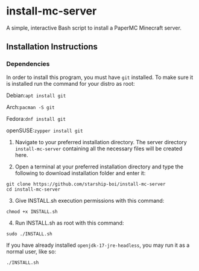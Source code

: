# install-mc-server
A simple, interactive Bash script to install a PaperMC Minecraft server.

## Installation Instructions

### Dependencies
In order to install this program, you must have `git` installed. To make sure it is installed run the command for your distro as root:

Debian:`apt install git`

Arch:`pacman -S git`

Fedora:`dnf install git`

openSUSE:`zypper install git`

1. Navigate to your preferred installation directory. The server directory ```install-mc-server``` containing all the necessary files will be created here.

2. Open a terminal at your preferred installation directory and type the following to download installation folder and enter it:
```
git clone https://github.com/starship-boi/install-mc-server
cd install-mc-server
```
3. Give INSTALL.sh execution permissions with this command:
```
chmod +x INSTALL.sh
```
4. Run INSTALL.sh as root with this command:
```
sudo ./INSTALL.sh
```
If you have already installed ```openjdk-17-jre-headless```, you may run it as a normal user, like so:
```
./INSTALL.sh
```
